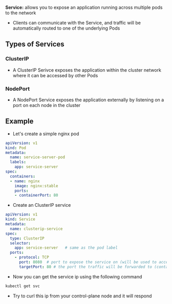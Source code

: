 **Service:** allows you to expose an application running across multiple pods to the network

- Clients can communicate with the Service, and traffic will be automatically routed to one of the underlying Pods

## Types of Services

### ClusterIP

- A ClusterIP Serivce exposes the application within the cluster network where it can be accessed by other Pods

### NodePort

- A NodePort Service exposes the application externally by listening on a port on each node in the cluster


## Example

- Let's create a simple nginx pod

```yaml
apiVersion: v1 
kind: Pod 
metadata: 
  name: service-server-pod 
  labels: 
    app: service-server 
spec: 
  containers: 
  - name: nginx 
    image: nginx:stable 
    ports: 
    - containerPort: 80
```

- Create an ClusterIP service 

```yaml
apiVersion: v1
kind: Service
metadata: 
  name: clusterip-service
spec: 
  type: ClusterIP 
  selector: 
    app: service-server   # same as the pod label
  ports: 
    - protocol: TCP 
      port: 8080  # port to expose the service on (will be used to access the service)
      targetPort: 80 # the port the traffic will be forwarded to (container port)
```

- Now you can get the service ip using the following command

```bash
kubectl get svc
```

- Try to curl this ip from your control-plane node and it will respond
